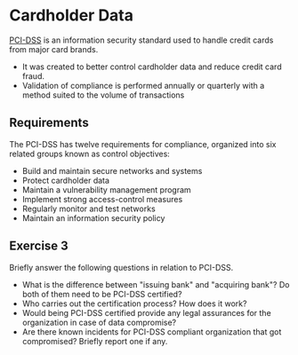 # Cardholder Data

[PCI-DSS](https://en.wikipedia.org/wiki/Payment_Card_Industry_Data_Security_Standard) is an information security standard used to handle credit cards from major card brands.

- It was created to better control cardholder data and reduce credit card fraud.
- Validation of compliance is performed annually or quarterly with a method suited to the volume of transactions

## Requirements

The PCI-DSS has twelve requirements for compliance, organized into six related groups known as control objectives:

- Build and maintain secure networks and systems
- Protect cardholder data
- Maintain a vulnerability management program
- Implement strong access-control measures
- Regularly monitor and test networks
- Maintain an information security policy

## Exercise 3

Briefly answer the following questions in relation to PCI-DSS.

- What is the difference between "issuing bank" and "acquiring bank"? Do both of them need to be PCI-DSS certified?
- Who carries out the certification process? How does it work?
- Would being PCI-DSS certified provide any legal assurances for the organization in case of data compromise?
- Are there known incidents for PCI-DSS compliant organization that got compromised? Briefly report one if any.
